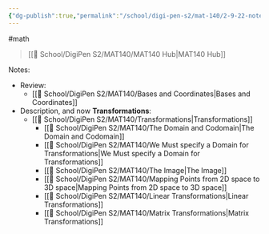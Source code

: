 ```yaml
---
{"dg-publish":true,"permalink":"/school/digi-pen-s2/mat-140/2-9-22-notes-set/","dgHomeLink":true,"dgPassFrontmatter":false}
---
```


#math 
> [[🏫 School/DigiPen S2/MAT140/MAT140 Hub|MAT140 Hub]]

Notes:
* Review:
	* [[🏫 School/DigiPen S2/MAT140/Bases and Coordinates|Bases and Coordinates]]
* Description, and now **Transformations**:
	* [[🏫 School/DigiPen S2/MAT140/Transformations|Transformations]]
		* [[🏫 School/DigiPen S2/MAT140/The Domain and Codomain|The Domain and Codomain]]
		* [[🏫 School/DigiPen S2/MAT140/We Must specify a Domain for Transformations|We Must specify a Domain for Transformations]]
		* [[🏫 School/DigiPen S2/MAT140/The Image|The Image]]
		* [[🏫 School/DigiPen S2/MAT140/Mapping Points from 2D space to 3D space|Mapping Points from 2D space to 3D space]]
		* [[🏫 School/DigiPen S2/MAT140/Linear Transformations|Linear Transformations]]
		* [[🏫 School/DigiPen S2/MAT140/Matrix Transformations|Matrix Transformations]]